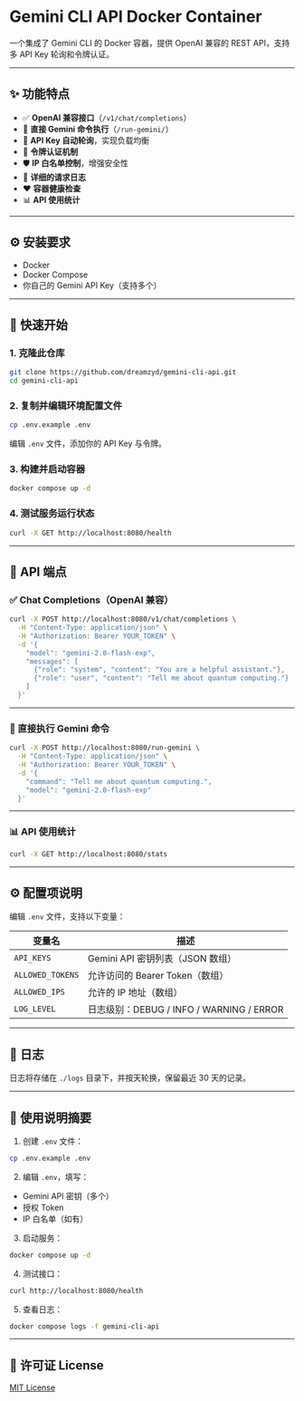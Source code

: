 # Gemini CLI API Docker Container

一个集成了 Gemini CLI 的 Docker 容器，提供 OpenAI 兼容的 REST API，支持多 API Key 轮询和令牌认证。

---

## ✨ 功能特点

- ✅ **OpenAI 兼容接口**（`/v1/chat/completions`）
- 🔧 **直接 Gemini 命令执行**（`/run-gemini/`）
- 🔁 **API Key 自动轮询**，实现负载均衡
- 🔐 **令牌认证机制**
- 🛡️ **IP 白名单控制**，增强安全性
- 📄 **详细的请求日志**
- ❤️ **容器健康检查**
- 📊 **API 使用统计**

---

## ⚙️ 安装要求

- Docker
- Docker Compose
- 你自己的 Gemini API Key（支持多个）

---

## 🚀 快速开始

### 1. 克隆此仓库

```bash
git clone https://github.com/dreamzyd/gemini-cli-api.git
cd gemini-cli-api
```

### 2. 复制并编辑环境配置文件

```bash
cp .env.example .env
```

编辑 `.env` 文件，添加你的 API Key 与令牌。

### 3. 构建并启动容器

```bash
docker compose up -d
```

### 4. 测试服务运行状态

```bash
curl -X GET http://localhost:8080/health
```

---

## 🔌 API 端点

### ✅ Chat Completions（OpenAI 兼容）

```bash
curl -X POST http://localhost:8080/v1/chat/completions \
  -H "Content-Type: application/json" \
  -H "Authorization: Bearer YOUR_TOKEN" \
  -d '{
    "model": "gemini-2.0-flash-exp",
    "messages": [
      {"role": "system", "content": "You are a helpful assistant."},
      {"role": "user", "content": "Tell me about quantum computing."}
    ]
  }'
```

---

### 🧠 直接执行 Gemini 命令

```bash
curl -X POST http://localhost:8080/run-gemini \
  -H "Content-Type: application/json" \
  -H "Authorization: Bearer YOUR_TOKEN" \
  -d '{
    "command": "Tell me about quantum computing.",
    "model": "gemini-2.0-flash-exp"
  }'
```

---

### 📊 API 使用统计

```bash
curl -X GET http://localhost:8080/stats
```

---

## ⚙️ 配置项说明

编辑 `.env` 文件，支持以下变量：

| 变量名           | 描述                        |
|------------------|-----------------------------|
| `API_KEYS`       | Gemini API 密钥列表（JSON 数组） |
| `ALLOWED_TOKENS` | 允许访问的 Bearer Token（数组）  |
| `ALLOWED_IPS`    | 允许的 IP 地址（数组）           |
| `LOG_LEVEL`      | 日志级别：DEBUG / INFO / WARNING / ERROR |

---

## 📁 日志

日志将存储在 `./logs` 目录下，并按天轮换，保留最近 30 天的记录。

---

## 📘 使用说明摘要

1. 创建 `.env` 文件：

```bash
cp .env.example .env
```

2. 编辑 `.env`，填写：

- Gemini API 密钥（多个）
- 授权 Token
- IP 白名单（如有）

3. 启动服务：

```bash
docker compose up -d
```

4. 测试接口：

```bash
curl http://localhost:8080/health
```

5. 查看日志：

```bash
docker compose logs -f gemini-cli-api
```

---

## 📄 许可证 License

[MIT License](LICENSE)

